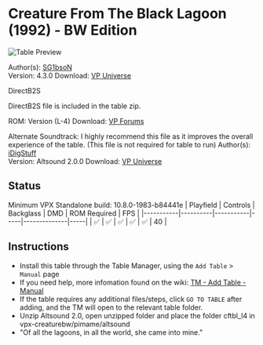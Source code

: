 # Creature From The Black Lagoon (1992) - BW Edition

![Table Preview](../../images/vpx-creaturebw.jpg)

Author(s): [SG1bsoN](https://vpuniverse.com/profile/34010-sg1bson/)  
Version: 4.3.0 
Download: [VP Universe](https://vpuniverse.com/files/file/6978-creature-from-the-black-lagoon-bally-1992-sg1bson-bw-mod/)

DirectB2S

DirectB2S file is included in the table zip.

ROM:
Version (L-4)
Download: [VP Forums](https://www.vpforums.org/index.php?app=downloads&showfile=1169)

Alternate Soundtrack:
I highly recommend this file as it improves the overall experience of the table. (This file is not required for table to run)
Author(s): [iDigStuff](https://vpuniverse.com/profile/29753-idigstuff/)  
Version: Altsound 2.0.0
Download: [VP Universe](https://vpuniverse.com/files/file/5936-altsound-20-creature-from-the-black-lagoon-bally-1992/)
## Status 

Minimum VPX Standalone build: 10.8.0-1983-b84441e
| Playfield | Controls | Backglass | DMD | ROM Required | FPS | 
|-----------|----------|-----------|-----|--------------|-----|
| :white_check_mark: | :white_check_mark: | :white_check_mark: | :white_check_mark: | :white_check_mark: | 40 |

## Instructions

- Install this table through the Table Manager, using the `Add Table` > `Manual` page
- If you need help, more infomation found on the wiki: [TM - Add Table - Manual](https://github.com/LegendsUnchained/vpx-standalone-alp4k/wiki/%5B04%5D-%F0%9F%A7%A1-TM-%E2%80%90-Other-Features#add-table---manual)
- If the table requires any additional files/steps, click `GO TO TABLE` after adding, and the TM will open to the relevant table folder.
- Unzip Altsound 2.0, open unzipped folder and place the folder cftbl_l4 in vpx-creaturebw/pimame/altsound
- "Of all the lagoons, in all the world, she came into mine."

